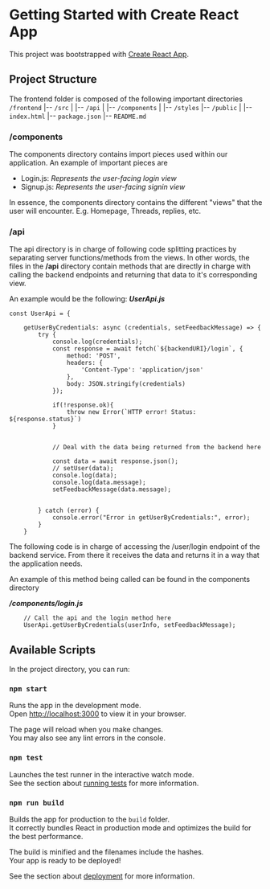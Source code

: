 # Getting Started with Create React App

This project was bootstrapped with [Create React App](https://github.com/facebook/create-react-app).

## Project Structure
The frontend folder is composed of the following important directories
`/frontend`
|-- `/src`
|   |-- `/api`
|   |-- `/components`
|   |-- `/styles`
|-- `/public`
|   |-- `index.html`
|-- `package.json`
|-- `README.md`

### /components
The components directory contains import pieces used within our application. An example of important pieces are 
- Login.js: *Represents the user-facing login view*
- Signup.js: *Represents the user-facing signin view*

In essence, the components directory contains the different "views" that the user will encounter. E.g. Homepage, Threads, replies, etc.

### /api
The api directory is in charge of following code splitting practices by separating server functions/methods from the views. In other words, the files in the **/api** directory contain methods that are directly in charge with calling the backend endpoints and returning that data to it's corresponding view. 

An example would be the following:
***UserApi.js***
```
const UserApi = {

    getUserByCredentials: async (credentials, setFeedbackMessage) => {
        try {
            console.log(credentials);
            const response = await fetch(`${backendURI}/login`, {
                method: 'POST',
                headers: {
                    'Content-Type': 'application/json'
                },
                body: JSON.stringify(credentials)
            });

            if(!response.ok){
                throw new Error(`HTTP error! Status: ${response.status}`)
            }

            
            // Deal with the data being returned from the backend here

            const data = await response.json();
            // setUser(data);
            console.log(data);
            console.log(data.message);
            setFeedbackMessage(data.message);
            
            
        } catch (error) {
            console.error("Error in getUserByCredentials:", error);
        }
    }
```
The following code is in charge of accessing the /user/login endpoint of the backend service. From there it receives the data and returns it in a way that the application needs. 

An example of this method being called can be found in the components directory

***/components/login.js***
``` 
    // Call the api and the login method here
    UserApi.getUserByCredentials(userInfo, setFeedbackMessage);
```


## Available Scripts

In the project directory, you can run:

### `npm start`

Runs the app in the development mode.\
Open [http://localhost:3000](http://localhost:3000) to view it in your browser.

The page will reload when you make changes.\
You may also see any lint errors in the console.

### `npm test`

Launches the test runner in the interactive watch mode.\
See the section about [running tests](https://facebook.github.io/create-react-app/docs/running-tests) for more information.

### `npm run build`

Builds the app for production to the `build` folder.\
It correctly bundles React in production mode and optimizes the build for the best performance.

The build is minified and the filenames include the hashes.\
Your app is ready to be deployed!

See the section about [deployment](https://facebook.github.io/create-react-app/docs/deployment) for more information.

